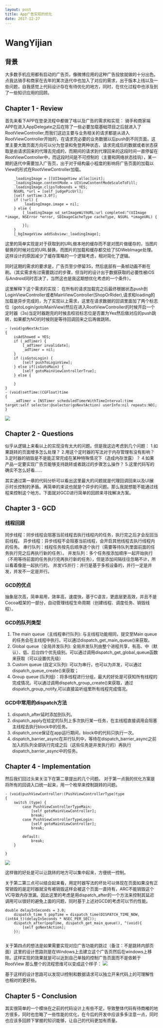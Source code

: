 ```yaml
---
layout: post
title: App广告实现的优化
date: 2017-12-27 
---
```



# WangYijian

## 背景
  大多数手机应用都有启动的广告页，像微博应用的这种广告投放就做的十分出色。点我达骑手和商家在去年的某次迭代中也加入了对应的需求，出于版本上线以及一些问题，自我感觉上代码设计存在有待优化的地方，同时，在优化过程中也涉及到了一些知识应用的回顾。
  
## Chapter 1 - Review
首先来看下APP在登录流程中都做了啥以及广告的需求和实现：
骑手和商家端APP在进入AppDelegate之后在除了一些必要加载基础项目之后就进入了RootViewController,而我们这边主要与业务相关的请求都是从进入RootViewController开始的，在请求完必要的业务数据以后push到不同页面，这里主要大致页面方向可以分为登录和免登两种状态，请求完成后的数据或者状态获取是由请求回来的代理去完成的，而期间的请求到代理回来的这段时间一直停留在RootViewController中，而这段时间是不可控制的（主要和网络状态挂钩），某一期的迭代中需要加入广告页，出于对于结构最小程度的影响将广告页面的加载以View的形式在RootViewController加载。

```
    _loadingImage = [[UIImageView alloc]init];
    _loadingImage.contentMode = UIViewContentModeScaleToFill;
    _loadingImage.clipsToBounds = YES;
    NSURL *url = [self judgePicUrl];   
    [self setTime:3.0f];   
    if (!url) {
        _loadingImage.image = nil;
    } else {
        [_loadingImage sd_setImageWithURL:url completed:^(UIImage *image, NSError *error, SDImageCacheType cacheType, NSURL *imageURL) {
            
        }];
    }
    [_bgImageView addSubview:_loadingImage];
```
这里的简单实现是对于获取到的URL做本地的缓存而不是对图片做缓存的，当图片替换的时候对应的URL替换，而图片的加载和缓存都交给了SDWebImage处理。这样设计的原因减少了缓存策略的一个逻辑考虑，相对简化了逻辑。

同时这期的需求的要求是，广告页至少停留3S，然后底部有一条帧动画不断在刷。（其实需求有过需要跳过的步骤，但当时的设计出于数据获取的必要性被iOS与Android同时否决了，当然这也是我这期想优化考虑的一个条件）。

这里解释下这个需求的实现：
在所有的请求加载完之后最终根据状态push到LoginViewController或者MainViewController(ShopOrRider),请求和loading的加载是异步完成的，为了实现以上需求，这里在请求数据的回调里面加了两个标志位（gotoLogin/gotoMainView)然后在进入RootViewController的时候开启一个定时器（3s)当定时器跑完的时候去校验标志位是否置为Yes然后做对应的push跳转，如果都为NO的时候则是等待回调回来之后再做跳转。

```
- (void)goNextAction
{
    isAdShowed = YES;
    if (_adTimer) {
        [_adTimer invalidate];
        _adTimer = nil;
    }
    if (isGotoLogin) {
        [self pushToLoginView];
    } else if(isGotoMain) {
        [self gotoMainViewControllerTrue];
    } else {
        
    }
}
- (void)setTime:(CGFloat)time
{
    _adTimer = [NSTimer scheduledTimerWithTimeInterval:time target:self selector:@selector(goNextAction) userInfo:nil repeats:NO];
}

```
![](http://chuantu.biz/t6/187/1514343295x-1566660623.jpg)

## Chapter 2 - Questions
似乎从逻辑上来看以上的实现没有太大的问题。但是我这边考虑到几个问题：
1.如果跳转的页面增多怎么处理？
2.用这个定时器的写法对于内存管理有没有影响？
3.定时器的销毁是不是能正常完成在某种特殊情况下（造成内存泄露）？
4.如果产品一定要实现广告页能够支持跳转或者跳过的步骤怎么操作？
5.这里代码写的确实不怎么好看......

其实通过第一章的代码分析可以看出这里最大的问题就是代理回调回来以及UI展示时长控制的矛盾。再简单的来说也就是个异步的问题。那么我就想能不能通过线程来控制这个地方。下面就对GCD进行简单的回顾来寻找解决方案。

## Chapter 3 - GCD
### 线程回顾
同步线程：同步线程会阻塞当前线程去执行线程内的任务，执行完之后才会反回当前线程。
异步线程：异步线程不会阻塞当前线程，会开启其他线程去执行线程内的任务。
串行队列：线程任务按先后顺序逐个执行（需要等待队列里面前面的任务执行完之后再执行新的任务）。
并发队列：多个任务按添加顺序一起开始执行（不用等待前面的任务执行完再执行新的任务），但是添加间隔往往忽略不计，所以看着像是一起执行的。
并发VS并行：并行是基于多核设备的，并行一定是并发，并发不一定是并行。
### GCD的优点
抽象层次高，简单易用，效率高，速度快，基于C语言，更底层更高效，并且不是Cocoa框架的一部分，自动管理线程生命周期（创建线程、调度任务、销毁线程）。
### GCD的队列类型
1. The main queue（主线程串行队列): 与主线程功能相同，提交至Main queue的任务会在主线程中执行。可以通过dispatch_get_main_queue()来获取。
1. Global queue（全局并发队列): 全局并发队列由整个进程共享，有高、中（默认）、低、后台四个优先级别。可以通过调用dispatch_get_global_queue函数来获取（可以设置优先级）
1. Custom queue (自定义队列): 可以为串行，也可以为并发，可以通过dispatch_queue_create()来获取；
1. Group queue (队列组)：将多线程进行分组，最大的好处是可获知所有线程的完成情况。可以通过调用dispatch_group_create()来获取，通过dispatch_group_notify,可以直接监听组里所有线程完成情况。

### GCD中常用的dispatch方法
1. dispatch_after延时添加到队列。
2. dispatch_apply在给定的队列上多次执行某一任务，在主线程直接调用会阻塞主线程去执行block中的任务。
3. dispatch_once保证在app运行期间，block中的代码只执行一次。
4. dispatch_barrier_async在并行队列中，等待在dispatch_barrier_async之前加入的队列全部执行完成之后（这些任务是并发执行的）再执行dispatch_barrier_async中的任务。

## Chapter 4 - Implementation
然后我们回过头来关注下在第二章提出的几个问题。
对于第一点我的优化方案是将所有的回调入口统一起来，用一个枚举来控制跳转的问题。

```
- (void)pushViewController:(PushViewControllerType)type
{
    switch (type) {
        case PushViewControllerTypeMain:
            [self gotoMainViewController];
            break;
        case PushViewControllerTypeLogin:
            [self gotoMainViewController];
            break;
            
        default:
            break;
    }
    
}

```
![](http://chuantu.biz/t6/188/1514357438x-1566657763.jpg)

这样做的好处是可以让跳转的地方可以集中起来，方便统一控制。

关于第二第三点可以结合起来看，用定时器写法的坏处可以体现在页面如果没有正常销毁的是定时器就没有被销毁这样会被这个页面一直持有，ARC不能销毁这个VC导致内存泄漏。因此这里的考虑是用dispatch_after的一个方法来控制其延迟调用可以很好的避免上面的问题，同时基于上述对GCD的考虑可以节约性能。

```
double delayInSeconds = 3.0;
    dispatch_time_t popTime = dispatch_time(DISPATCH_TIME_NOW, (int64_t)(delayInSeconds * NSEC_PER_SEC));
    dispatch_after(popTime, dispatch_get_main_queue(), ^(void){
        [self goNextAction];
    });
    
```

关于第四点的想法是如果需要实现对应广告功能的跳过（备注：不是跳转内部页面）这里的设计思路则是在Windows上去建立这个广告页然后在windows上移除。这样实现的效果就是可以达到自己单独的控制广告页面而不是依赖于RootView
那么整个的流程思维可以变成这个样子：
![](http://chuantu.biz/t6/188/1514359205x-1566657763.jpg)

基于这样的设计思路可以发现UI控制和数据请求可以独立开来代码上的可理解性也相对的更好些。


## Chapter 5 - Conclusion

其实很简单的一个模块在之前的代码设计上有些不足，导致整体代码有待商榷的地方很多，同时也忽略了一些性能的优化，在今后的开发中应该多多注意一点，同时也应该多回顾下掌握的知识能够，让自己的代码更加有质量。
 
  

